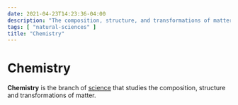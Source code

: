 ```yaml
---
date: 2021-04-23T14:23:36-04:00
description: "The composition, structure, and transformations of matter"
tags: [ "natural-sciences" ]
title: "Chemistry"
---
```


# Chemistry

**Chemistry** is the branch of [science](science.md) that studies the composition, structure and transformations of matter.
